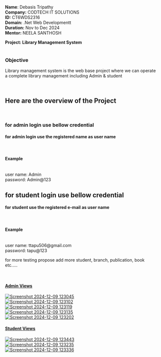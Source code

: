 

<b>Name</b>: Debasis Tripathy</br>
<b>Company:</b> CODTECH IT SOLUTIONS</br>
<b>ID:</b> CT6WDS2316</br>
<b>Domain:</b> .Net Web Developmentt</br>
<b>Duration:</b> Nov to Dec 2024</br>
<b>Mentor:</b> NEELA SANTHOSH</br>

<b>Project: Library Management System </b> <br/><br/>
<h3>Objective</h3>
<p>Library management system is the web base project where we can operate a complete library management including Admin & student</p>
</br>
<h2>Here are the overview of the Project</h2></br>
<h3>for admin login use bellow credential</h3>
<h4>for admin login use the registered name as user name</h4></br>
<h4>Example</h4></br>
user name: Admin</br>
password: Admin@123<br/>
<h2>for student login use bellow credential</h2>
<h4>for student use the registered e-mail as user name</h4></br>
<h4>Example</h4></br>
user name: ttapu506@gmail.com</br>
password: tapu@123
<p>for more testing propose add more student, branch, publication, book etc.....</p>
<br/>

<u><h4>Admin Views</h4><u/>
![Screenshot 2024-12-09 123045](https://github.com/user-attachments/assets/59c13b1c-2271-45d9-9499-f4e70b0df180)
</br>
![Screenshot 2024-12-09 123102](https://github.com/user-attachments/assets/11c6fc1e-0d73-4ed2-9f84-5ea5fdb11f45)
</br>
![Screenshot 2024-12-09 123119](https://github.com/user-attachments/assets/aa2f3594-0dd0-4787-98aa-f90c97345119)
</br>
![Screenshot 2024-12-09 123135](https://github.com/user-attachments/assets/ffd8a9e9-41e2-4003-bd30-6ff772d761f8)
</br>
![Screenshot 2024-12-09 123202](https://github.com/user-attachments/assets/cd30d94a-2b6e-4361-9d64-191c8ec387fe)
</br>
<u><h4>Student Views</h4></u>
![Screenshot 2024-12-09 123443](https://github.com/user-attachments/assets/8b4d4efc-d5f7-42ea-8a3d-878b403ddfbe)
</br>
![Screenshot 2024-12-09 123235](https://github.com/user-attachments/assets/4f53e468-fb6a-43ca-a290-8f849907933b)
</br>
![Screenshot 2024-12-09 123336](https://github.com/user-attachments/assets/7f8725a5-61d6-4033-ad2a-18604643d843)








